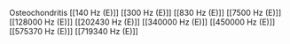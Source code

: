 Osteochondritis
[[140 Hz (E)]]
[[300 Hz (E)]]
[[830 Hz (E)]]
[[7500 Hz (E)]]
[[128000 Hz (E)]]
[[202430 Hz (E)]]
[[340000 Hz (E)]]
[[450000 Hz (E)]]
[[575370 Hz (E)]]
[[719340 Hz (E)]]